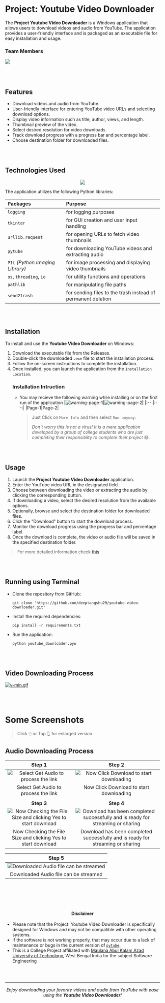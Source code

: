 # Project: Youtube Video Downloader

The **Project Youtube Video Downloader** is a Windows application that allows users to download videos and audio from YouTube. The application provides a user-friendly interface and is packaged as an executable file for easy installation and usage.



### Team Members
<picture><img src="https://github.com/deeptangshu29/youtube-video-downloader/assets/74810289/eaad8d5d-f249-4fb2-9b18-ec248d19fe1f" /></picture>

<br />
<br />

## Features
- Download videos and audio from YouTube.
- User-friendly interface for entering YouTube video URLs and selecting download options.
- Display video information such as title, author, views, and length.
- Thumbnail preview of the video.
- Select desired resolution for video downloads.
- Track download progress with a progress bar and percentage label.
- Choose destination folder for downloaded files.


<br />
<br />



## Technologies Used
<p align="center">
  <a href="https://skillicons.dev">
    <img src="https://skillicons.dev/icons?i=git,py" />
  </a>
</p>

The application utilizes the following Python libraries:

|Packages|Purpose|
|:---|:---|
|`logging`|for logging purposes|
|`tkinter`| for GUI creation and user input handling|
|`urllib.request`| for opening URLs to fetch video thumbnails|
|`pytube`| for downloading YouTube videos and extracting audio|
|`PIL` _(Python Imaging Library)_| for image processing and displaying video thumbnails|
|`os`, `threading`, `io`| for utility functions and operations|
|`pathlib`| for manipulating file paths|
|`send2trash`| for sending files to the trash instead of permanent deletion|

<br />
<br />

## Installation
To install and use the **Youtube Video Downloader** on Windows:
1. Download the executable file from the Releases.
2. Double-click the downloaded `.exe` file to start the installation process.
3. Follow the on-screen instructions to complete the installation.
4. Once installed, you can launch the application from the `Installation Location`.
   ### Installation Intruction
   - You may recieve the following warning while installing or on the first run of the application
     |<picture><img src="https://github.com/deeptangshu29/youtube-video-downloader/assets/74810289/88f5bbc3-a121-4a51-9c3c-cb50201def85" alt="warning-page-1"></picture>|<picture><img src="https://github.com/deeptangshu29/youtube-video-downloader/assets/74810289/10ed242b-656a-4ac1-875b-051791db8eda" alt="warning-page-2"></picture>|
     |:--:|:--:|
     |Page-1|Page-2|

     > Just Click on `More Info` and then select `Run anyway`.
     > 
     > _Don't worry this is not a virus! It is a mere application developed by a group of college students who are just completing their responsibilty to complete their project_ 😅.



<br />
<br />

## Usage
1. Launch the **Project Youtube Video Downloader** application.
2. Enter the YouTube video URL in the designated field.
3. Choose between downloading the video or extracting the audio by clicking the corresponding button.
4. If downloading a video, select the desired resolution from the available options.
5. Optionally, browse and select the destination folder for downloaded files.
6. Click the "Download" button to start the download process.
7. Monitor the download progress using the progress bar and percentage label.
8. Once the download is complete, the video or audio file will be saved in the specified destination folder.
> For more detailed information check [this](#some-screenshots)

<br />
<br />

## Running using Terminal
- Clone the repository from GitHub:
    ```console
    git clone "https://github.com/deeptangshu29/youtube-video-downloader.git"
    ```
- Install the required dependencies:
    ```console
    pip install -r requirements.txt
    ```
- Run the application:
    ```console
    python youtube_downloader.pyw
    ```


<br />
<br />


## Video Downloading Process

<a href="#"><img  src="https://imageupload.io/ib/iZKRXKYYtye3RbF_1690998714.gif" alt="v-min.gif"/></a>


<br />
<br />


# Some Screenshots
> Click 🖱️ or Tap 👆 for enlarged version
## Audio Downloading Process
|**Step 1**|**Step 2**|
|:--:|:--:|
|![Select Get Audio to process the link](https://github.com/deeptangshu29/youtube-video-downloader/assets/74810289/da9b3567-98f7-44cb-8a4d-9b6d8288a870)|![Now Click Download to start downloading](https://github.com/deeptangshu29/youtube-video-downloader/assets/74810289/54c2fa4e-b10c-42ac-bc02-20177b1ae5f8)|
|Select Get Audio to process the link|Now Click Download to start downloading|
| | |
|**Step 3**|**Step 4**|
|![Now Checking the File Size and clicking Yes to start download](https://github.com/deeptangshu29/youtube-video-downloader/assets/74810289/48c8b370-b6ce-4747-96f3-96971ffee61a)|![Download has been completed successfully and is ready for streaming or sharing](https://github.com/deeptangshu29/youtube-video-downloader/assets/74810289/6f6974ce-ff69-43f3-8fe8-26a9a5ab62d9)|
|Now Checking the File Size and clicking Yes to start download|Download has been completed successfully and is ready for streaming or sharing|

|Step 5|
|:--:|
|![Downloaded Audio file can be streamed](https://github.com/deeptangshu29/youtube-video-downloader/assets/74810289/99790121-473e-416d-a602-ff354b1e6e77)|
|Downloaded Audio file can be streamed|


<br />
<br />
<br />
<br />


<h4 align="center">Disclaimer</h6>

- Please note that the Project: Youtube Video Downloader is specifically designed for Windows and may not be compatible with other operating systems.
- If the software is not working properly, that may occur due to a lack of maintenance or bugs in the current version of [`pytube`](https://github.com/pytube/pytube/issues).
- This is a College Project affiliated with [Maulana Abul Kalam Azad University of Technology](https://makautwb.ac.in/), West Bengal India for the subject Software Engineering


<br />
<br />

---
<p align="center">
  <i>Enjoy downloading your favorite videos and audio from YouTube with ease using the <b>Youtube Video Downloader</b>!</i>
</p>
